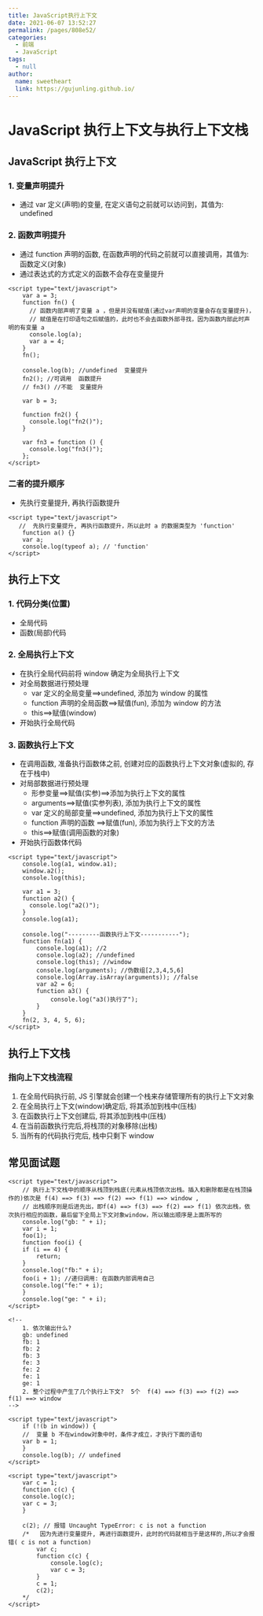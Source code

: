 ```yaml
---
title: JavaScript执行上下文
date: 2021-06-07 13:52:27
permalink: /pages/808e52/
categories: 
  - 前端
  - JavaScript
tags: 
  - null
author: 
  name: sweetheart
  link: https://gujunling.github.io/
---
```

# JavaScript 执行上下文与执行上下文栈

## JavaScript 执行上下文

### 1. 变量声明提升

- 通过 var 定义(声明)的变量, 在定义语句之前就可以访问到，其值为: undefined

### 2. 函数声明提升

- 通过 function 声明的函数, 在函数声明的代码之前就可以直接调用，其值为: 函数定义(对象)
- 通过表达式的方式定义的函数不会存在变量提升

```
<script type="text/javascript">
    var a = 3;
    function fn() {
      // 函数内部声明了变量 a ，但是并没有赋值(通过var声明的变量会存在变量提升)，
      // 赋值是在打印语句之后赋值的，此时也不会去函数外部寻找，因为函数内部此时声明的有变量 a
      console.log(a);
      var a = 4;
    }
    fn();

    console.log(b); //undefined  变量提升
    fn2(); //可调用  函数提升
    // fn3() //不能  变量提升

    var b = 3;

    function fn2() {
      console.log("fn2()");
    }

    var fn3 = function () {
      console.log("fn3()");
    };
</script>
```

### 二者的提升顺序

- 先执行变量提升, 再执行函数提升

```
<script type="text/javascript">
   //  先执行变量提升, 再执行函数提升，所以此时 a 的数据类型为 'function'
    function a() {}
    var a;
    console.log(typeof a); // 'function'
</script>
```

## 执行上下文

### 1. 代码分类(位置)

- 全局代码
- 函数(局部)代码

### 2. 全局执行上下文

- 在执行全局代码前将 window 确定为全局执行上下文
- 对全局数据进行预处理
  - var 定义的全局变量==>undefined, 添加为 window 的属性
  - function 声明的全局函数==>赋值(fun), 添加为 window 的方法
  - this==>赋值(window)
- 开始执行全局代码

### 3. 函数执行上下文

- 在调用函数, 准备执行函数体之前, 创建对应的函数执行上下文对象(虚拟的, 存在于栈中)
- 对局部数据进行预处理
  - 形参变量==>赋值(实参)==>添加为执行上下文的属性
  - arguments==>赋值(实参列表), 添加为执行上下文的属性
  - var 定义的局部变量==>undefined, 添加为执行上下文的属性
  - function 声明的函数 ==>赋值(fun), 添加为执行上下文的方法
  - this==>赋值(调用函数的对象)
- 开始执行函数体代码

```
<script type="text/javascript">
    console.log(a1, window.a1);
    window.a2();
    console.log(this);

    var a1 = 3;
    function a2() {
      console.log("a2()");
    }
    console.log(a1);

    console.log("---------函数执行上下文-----------");
    function fn(a1) {
        console.log(a1); //2
        console.log(a2); //undefined
        console.log(this); //window
        console.log(arguments); //伪数组[2,3,4,5,6]
        console.log(Array.isArray(arguments)); //false
        var a2 = 6;
        function a3() {
            console.log("a3()执行了");
        }
    }
    fn(2, 3, 4, 5, 6);
</script>
```

## 执行上下文栈

### 指向上下文栈流程

1. 在全局代码执行前, JS 引擎就会创建一个栈来存储管理所有的执行上下文对象
2. 在全局执行上下文(window)确定后, 将其添加到栈中(压栈)
3. 在函数执行上下文创建后, 将其添加到栈中(压栈)
4. 在当前函数执行完后,将栈顶的对象移除(出栈)
5. 当所有的代码执行完后, 栈中只剩下 window

## 常见面试题

```
<script type="text/javascript">
    // 执行上下文栈中的顺序从栈顶到栈底(元素从栈顶依次出栈。插入和删除都是在栈顶操作的)依次是 f(4) ==> f(3) ==> f(2) ==> f(1) ==> window ,
    // 出栈顺序则是后进先出，即f(4) ==> f(3) ==> f(2) ==> f(1) 依次出栈，依次执行相应的函数，最后留下全局上下文对象window，所以输出顺序是上面所写的
    console.log("gb: " + i);
    var i = 1;
    foo(1);
    function foo(i) {
    if (i == 4) {
        return;
    }
    console.log("fb:" + i);
    foo(i + 1); //递归调用: 在函数内部调用自己
    console.log("fe:" + i);
    }
    console.log("ge: " + i);
</script>

<!--
    1. 依次输出什么?
    gb: undefined
    fb: 1
    fb: 2
    fb: 3
    fe: 3
    fe: 2
    fe: 1
    ge: 1
    2. 整个过程中产生了几个执行上下文?  5个  f(4) ==> f(3) ==> f(2) ==> f(1) ==> window
-->
```

```
<script type="text/javascript">
    if (!(b in window)) {
    //  变量 b 不在window对象中时，条件才成立，才执行下面的语句
    var b = 1;
    }
    console.log(b); // undefined
</script>
```

```
<script type="text/javascript">
    var c = 1;
    function c(c) {
    console.log(c);
    var c = 3;
    }

    c(2); // 报错 Uncaught TypeError: c is not a function
    /*   因为先进行变量提升, 再进行函数提升，此时的代码就相当于是这样的,所以才会报错( c is not a function)
        var c;
        function c(c) {
            console.log(c);
            var c = 3;
        }
        c = 1;
        c(2);
    */
</script>
```
